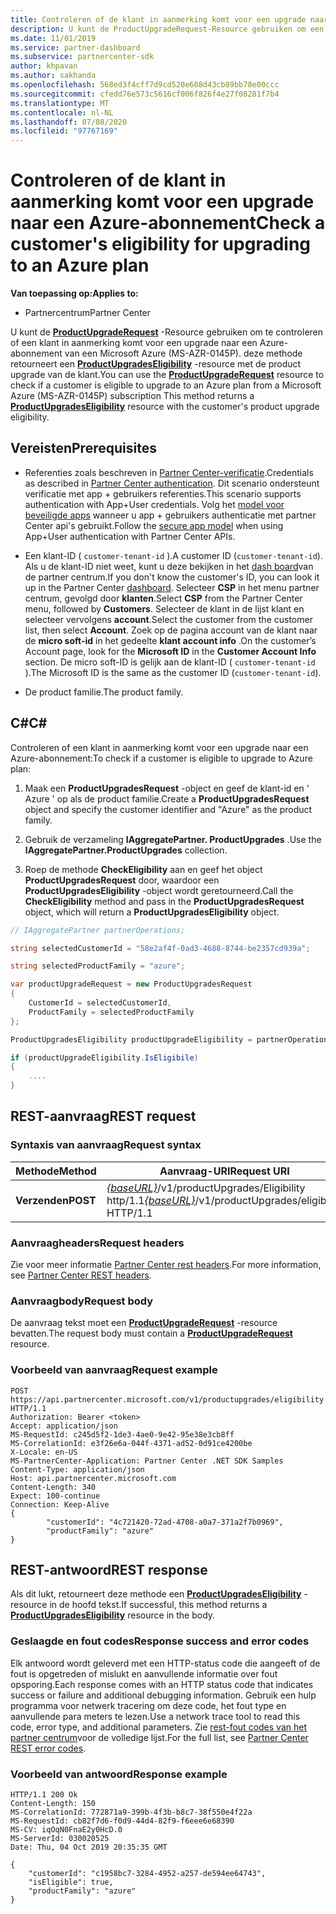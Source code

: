```yaml
---
title: Controleren of de klant in aanmerking komt voor een upgrade naar een Azure-abonnement
description: U kunt de ProductUpgradeRequest-Resource gebruiken om een ProductUpgradesEligibility-resource te retour neren om te bepalen of een klant in aanmerking komt voor een upgrade van een Microsoft Azure (MS-AZR-0145P) naar een Azure-abonnement.
ms.date: 11/01/2019
ms.service: partner-dashboard
ms.subservice: partnercenter-sdk
author: khpavan
ms.author: sakhanda
ms.openlocfilehash: 568ed3f4cff7d9cd520e608d43cb89bb78e00ccc
ms.sourcegitcommit: cfedd76e573c5616cf006f826f4e27f08281f7b4
ms.translationtype: MT
ms.contentlocale: nl-NL
ms.lasthandoff: 07/08/2020
ms.locfileid: "97767169"
---
```

# <a name="check-a-customers-eligibility-for-upgrading-to-an-azure-plan"></a><span data-ttu-id="f44a5-103">Controleren of de klant in aanmerking komt voor een upgrade naar een Azure-abonnement</span><span class="sxs-lookup"><span data-stu-id="f44a5-103">Check a customer's eligibility for upgrading to an Azure plan</span></span>

<span data-ttu-id="f44a5-104">**Van toepassing op:**</span><span class="sxs-lookup"><span data-stu-id="f44a5-104">**Applies to:**</span></span>

- <span data-ttu-id="f44a5-105">Partnercentrum</span><span class="sxs-lookup"><span data-stu-id="f44a5-105">Partner Center</span></span>

<span data-ttu-id="f44a5-106">U kunt de [**ProductUpgradeRequest**](product-upgrade-resources.md#productupgraderequest) -Resource gebruiken om te controleren of een klant in aanmerking komt voor een upgrade naar een Azure-abonnement van een Microsoft Azure (MS-AZR-0145P). deze methode retourneert een [**ProductUpgradesEligibility**](product-upgrade-resources.md#productupgradeseligibility) -resource met de product upgrade van de klant.</span><span class="sxs-lookup"><span data-stu-id="f44a5-106">You can use the [**ProductUpgradeRequest**](product-upgrade-resources.md#productupgraderequest) resource to check if a customer is eligible to upgrade to an Azure plan from a Microsoft Azure (MS-AZR-0145P) subscription This method returns a [**ProductUpgradesEligibility**](product-upgrade-resources.md#productupgradeseligibility) resource with the customer's product upgrade eligibility.</span></span>

## <a name="prerequisites"></a><span data-ttu-id="f44a5-107">Vereisten</span><span class="sxs-lookup"><span data-stu-id="f44a5-107">Prerequisites</span></span>

- <span data-ttu-id="f44a5-108">Referenties zoals beschreven in [Partner Center-verificatie](partner-center-authentication.md).</span><span class="sxs-lookup"><span data-stu-id="f44a5-108">Credentials as described in [Partner Center authentication](partner-center-authentication.md).</span></span> <span data-ttu-id="f44a5-109">Dit scenario ondersteunt verificatie met app + gebruikers referenties.</span><span class="sxs-lookup"><span data-stu-id="f44a5-109">This scenario supports authentication with App+User credentials.</span></span> <span data-ttu-id="f44a5-110">Volg het [model voor beveiligde apps](enable-secure-app-model.md) wanneer u app + gebruikers authenticatie met partner Center api's gebruikt.</span><span class="sxs-lookup"><span data-stu-id="f44a5-110">Follow the [secure app model](enable-secure-app-model.md) when using App+User authentication with Partner Center APIs.</span></span>

- <span data-ttu-id="f44a5-111">Een klant-ID ( `customer-tenant-id` ).</span><span class="sxs-lookup"><span data-stu-id="f44a5-111">A customer ID (`customer-tenant-id`).</span></span> <span data-ttu-id="f44a5-112">Als u de klant-ID niet weet, kunt u deze bekijken in het [dash board](https://partner.microsoft.com/dashboard)van de partner centrum.</span><span class="sxs-lookup"><span data-stu-id="f44a5-112">If you don't know the customer's ID, you can look it up in the Partner Center [dashboard](https://partner.microsoft.com/dashboard).</span></span> <span data-ttu-id="f44a5-113">Selecteer **CSP** in het menu partner centrum, gevolgd door **klanten**.</span><span class="sxs-lookup"><span data-stu-id="f44a5-113">Select **CSP** from the Partner Center menu, followed by **Customers**.</span></span> <span data-ttu-id="f44a5-114">Selecteer de klant in de lijst klant en selecteer vervolgens **account**.</span><span class="sxs-lookup"><span data-stu-id="f44a5-114">Select the customer from the customer list, then select **Account**.</span></span> <span data-ttu-id="f44a5-115">Zoek op de pagina account van de klant naar de **micro soft-id** in het gedeelte **klant account info** .</span><span class="sxs-lookup"><span data-stu-id="f44a5-115">On the customer’s Account page, look for the **Microsoft ID** in the **Customer Account Info** section.</span></span> <span data-ttu-id="f44a5-116">De micro soft-ID is gelijk aan de klant-ID ( `customer-tenant-id` ).</span><span class="sxs-lookup"><span data-stu-id="f44a5-116">The Microsoft ID is the same as the customer ID  (`customer-tenant-id`).</span></span>

- <span data-ttu-id="f44a5-117">De product familie.</span><span class="sxs-lookup"><span data-stu-id="f44a5-117">The product family.</span></span>

## <a name="c"></a><span data-ttu-id="f44a5-118">C\#</span><span class="sxs-lookup"><span data-stu-id="f44a5-118">C\#</span></span>

<span data-ttu-id="f44a5-119">Controleren of een klant in aanmerking komt voor een upgrade naar een Azure-abonnement:</span><span class="sxs-lookup"><span data-stu-id="f44a5-119">To check if a customer is eligible to upgrade to Azure plan:</span></span>

1. <span data-ttu-id="f44a5-120">Maak een **ProductUpgradesRequest** -object en geef de klant-id en ' Azure ' op als de product familie.</span><span class="sxs-lookup"><span data-stu-id="f44a5-120">Create a **ProductUpgradesRequest** object and specify the customer identifier and "Azure" as the product family.</span></span>

2. <span data-ttu-id="f44a5-121">Gebruik de verzameling **IAggregatePartner. ProductUpgrades** .</span><span class="sxs-lookup"><span data-stu-id="f44a5-121">Use the **IAggregatePartner.ProductUpgrades** collection.</span></span>
3. <span data-ttu-id="f44a5-122">Roep de methode **CheckEligibility** aan en geef het object **ProductUpgradesRequest** door, waardoor een **ProductUpgradesEligibility** -object wordt geretourneerd.</span><span class="sxs-lookup"><span data-stu-id="f44a5-122">Call the **CheckEligibility** method and pass in the **ProductUpgradesRequest** object, which will return a **ProductUpgradesEligibility** object.</span></span>

```csharp
// IAggregatePartner partnerOperations;

string selectedCustomerId = "58e2af4f-0ad3-4688-8744-be2357cd939a";

string selectedProductFamily = "azure";

var productUpgradeRequest = new ProductUpgradesRequest
{
    CustomerId = selectedCustomerId,
    ProductFamily = selectedProductFamily
};

ProductUpgradesEligibility productUpgradeEligibility = partnerOperations.ProductUpgrades.CheckEligibility(productUpgradeRequest);

if (productUpgradeEligibility.IsEligibile)
{
    ....
}

```

## <a name="rest-request"></a><span data-ttu-id="f44a5-123">REST-aanvraag</span><span class="sxs-lookup"><span data-stu-id="f44a5-123">REST request</span></span>

### <a name="request-syntax"></a><span data-ttu-id="f44a5-124">Syntaxis van aanvraag</span><span class="sxs-lookup"><span data-stu-id="f44a5-124">Request syntax</span></span>

| <span data-ttu-id="f44a5-125">Methode</span><span class="sxs-lookup"><span data-stu-id="f44a5-125">Method</span></span>   | <span data-ttu-id="f44a5-126">Aanvraag-URI</span><span class="sxs-lookup"><span data-stu-id="f44a5-126">Request URI</span></span>                                                                                   |
|----------|-----------------------------------------------------------------------------------------------|
| <span data-ttu-id="f44a5-127">**Verzenden**</span><span class="sxs-lookup"><span data-stu-id="f44a5-127">**POST**</span></span> | <span data-ttu-id="f44a5-128">[*{baseURL}*](partner-center-rest-urls.md)/v1/productUpgrades/Eligibility http/1.1</span><span class="sxs-lookup"><span data-stu-id="f44a5-128">[*{baseURL}*](partner-center-rest-urls.md)/v1/productUpgrades/eligibility HTTP/1.1</span></span> |

### <a name="request-headers"></a><span data-ttu-id="f44a5-129">Aanvraagheaders</span><span class="sxs-lookup"><span data-stu-id="f44a5-129">Request headers</span></span>

<span data-ttu-id="f44a5-130">Zie voor meer informatie [Partner Center rest headers](headers.md).</span><span class="sxs-lookup"><span data-stu-id="f44a5-130">For more information, see [Partner Center REST headers](headers.md).</span></span>

### <a name="request-body"></a><span data-ttu-id="f44a5-131">Aanvraagbody</span><span class="sxs-lookup"><span data-stu-id="f44a5-131">Request body</span></span>

<span data-ttu-id="f44a5-132">De aanvraag tekst moet een [**ProductUpgradeRequest**](product-upgrade-resources.md#productupgraderequest) -resource bevatten.</span><span class="sxs-lookup"><span data-stu-id="f44a5-132">The request body must contain a [**ProductUpgradeRequest**](product-upgrade-resources.md#productupgraderequest) resource.</span></span>

### <a name="request-example"></a><span data-ttu-id="f44a5-133">Voorbeeld van aanvraag</span><span class="sxs-lookup"><span data-stu-id="f44a5-133">Request example</span></span>

```http
POST https://api.partnercenter.microsoft.com/v1/productupgrades/eligibility HTTP/1.1
Authorization: Bearer <token>
Accept: application/json
MS-RequestId: c245d5f2-1de3-4ae0-9e42-95e38e3cb8ff
MS-CorrelationId: e3f26e6a-044f-4371-ad52-0d91ce4200be
X-Locale: en-US
MS-PartnerCenter-Application: Partner Center .NET SDK Samples
Content-Type: application/json
Host: api.partnercenter.microsoft.com
Content-Length: 340
Expect: 100-continue
Connection: Keep-Alive
{
        "customerId": "4c721420-72ad-4708-a0a7-371a2f7b0969",
        "productFamily": "azure"
}
```

## <a name="rest-response"></a><span data-ttu-id="f44a5-134">REST-antwoord</span><span class="sxs-lookup"><span data-stu-id="f44a5-134">REST response</span></span>

<span data-ttu-id="f44a5-135">Als dit lukt, retourneert deze methode een [**ProductUpgradesEligibility**](product-upgrade-resources.md#productupgradeseligibility) -resource in de hoofd tekst.</span><span class="sxs-lookup"><span data-stu-id="f44a5-135">If successful, this method returns a [**ProductUpgradesEligibility**](product-upgrade-resources.md#productupgradeseligibility) resource in the body.</span></span>

### <a name="response-success-and-error-codes"></a><span data-ttu-id="f44a5-136">Geslaagde en fout codes</span><span class="sxs-lookup"><span data-stu-id="f44a5-136">Response success and error codes</span></span>

<span data-ttu-id="f44a5-137">Elk antwoord wordt geleverd met een HTTP-status code die aangeeft of de fout is opgetreden of mislukt en aanvullende informatie over fout opsporing.</span><span class="sxs-lookup"><span data-stu-id="f44a5-137">Each response comes with an HTTP status code that indicates success or failure and additional debugging information.</span></span> <span data-ttu-id="f44a5-138">Gebruik een hulp programma voor netwerk tracering om deze code, het fout type en aanvullende para meters te lezen.</span><span class="sxs-lookup"><span data-stu-id="f44a5-138">Use a network trace tool to read this code, error type, and additional parameters.</span></span> <span data-ttu-id="f44a5-139">Zie [rest-fout codes van het partner centrum](error-codes.md)voor de volledige lijst.</span><span class="sxs-lookup"><span data-stu-id="f44a5-139">For the full list, see [Partner Center REST error codes](error-codes.md).</span></span>

### <a name="response-example"></a><span data-ttu-id="f44a5-140">Voorbeeld van antwoord</span><span class="sxs-lookup"><span data-stu-id="f44a5-140">Response example</span></span>

```http
HTTP/1.1 200 Ok
Content-Length: 150
MS-CorrelationId: 772871a9-399b-4f3b-b8c7-38f550e4f22a
MS-RequestId: cb82f7d6-f0d9-44d4-82f9-f6eee6e68390
MS-CV: iqOqN0FnaE2y0HcD.0
MS-ServerId: 030020525
Date: Thu, 04 Oct 2019 20:35:35 GMT

{
    "customerId": "c1958bc7-3284-4952-a257-de594ee64743",
    "isEligible": true,
    "productFamily": "azure"
}
```
